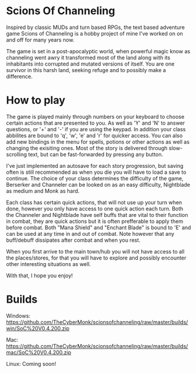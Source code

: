# Scions Of Channeling
Inspired by classic MUDs and turn based RPGs, the text based adventure game Scions of Channeling is a hobby project of mine I've worked on on and off for many years now.

The game is set in a post-apocalyptic world, when powerful magic know as channeling went awry it transformed most of the land along with its inhabitants into corrupted and mutated versions of itself. 
You are one survivor in this harsh land, seeking refuge and to possibly make a difference.

# How to play
The game is played mainly through numbers on your keyboard to choose certain actions that are presented to you. As well as 'Y' and 'N' to answer questions, or '+' and '-' if you are using the keypad.
In addition your class abbilites are bound to 'q', 'w', 'e' and 'r' for quicker access. You can also add new bindings in the menu for spells, potions or other actions as well as changing the exisiting ones. 
Most of the story is delivered through slow-scrolling text, but can be fast-forwarded by pressing any button.

I've just implemented an autosave for each story progression, but saving often is still recommended as when you die you will have to load a save to continue.
The choice of your class determines the difficulty of the game, Berserker and Channeler can be looked on as an easy difficulty, Nightblade as medium and Monk as hard.

Each class has certain quick actions, that will not use up your turn when done, however you only have access to one quick action each turn. Both the Channeler and Nightblade 
have self buffs that are vital to their function in combat, they are quick actions but it is often prefferable to apply them before combat. Both "Mana Shield" and "Enchant Blade" 
is bound to 'E' and can be used at any time in and out of combat. Note however that any buff/debuff dissipates after combat and when you rest.

When you first arrive to the main town/hub you will not have access to all the places/stores, for that you will have to explore and possibly encounter other interesting situations as well.

With that, I hope you enjoy!

# Builds

Windows: https://github.com/TheCyberMonk/scionsofchanneling/raw/master/builds/win/SoC%20V0.4.200.zip

Mac: https://github.com/TheCyberMonk/scionsofchanneling/raw/master/builds/mac/SoC%20V0.4.200.zip

Linux: Coming soon!
